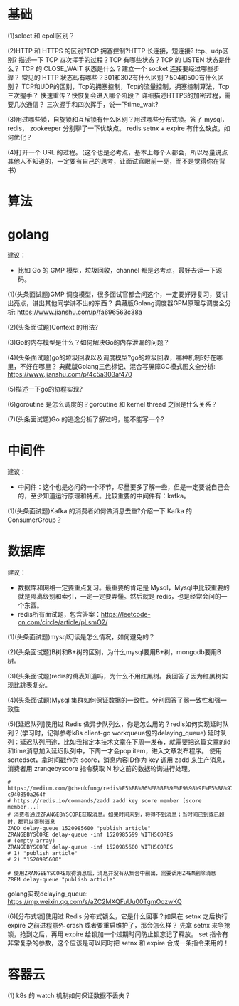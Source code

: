 

# 基础
(1)select 和 epoll区别？


(2)HTTP 和 HTTPS 的区别?TCP 拥塞控制?HTTP 长连接，短连接? 
tcp、udp区别? 描述一下 TCP 四次挥手的过程？TCP 有哪些状态？TCP 的 LISTEN 状态是什么？
TCP 的 CLOSE_WAIT 状态是什么？建立一个 socket 连接要经过哪些步骤？
常见的 HTTP 状态码有哪些？301和302有什么区别？504和500有什么区别？
TCP和UDP的区别，Tcp的拥塞控制，Tcp的流量控制，拥塞控制算法，Tcp三次握手？
快速重传？快恢复会进入哪个阶段？
详细描述HTTPS的加密过程，需要几次通信？
三次握手和四次挥手，说一下time_wait?


(3)用过哪些锁，自旋锁和互斥锁有什么区别？用过哪些分布式锁。答了 mysql，redis， zookeeper 分别聊了一下优缺点。
redis setnx + expire 有什么缺点，如何优化？


(4)打开一个 URL 的过程。（这个也是必考点，基本上每个人都会，所以尽量说点其他人不知道的，一定要有自己的思考，让面试官眼前一亮，而不是觉得你在背书）


# 算法










# golang
建议：
* 比如 Go 的 GMP 模型，垃圾回收，channel 都是必考点，最好去读一下源码。



(1)(头条面试题)GMP 调度模型，很多面试官都会问这个，一定要好好复习，要讲出亮点，讲出其他同学讲不出的东西？
典藏版Golang调度器GPM原理与调度全分析: https://www.jianshu.com/p/fa696563c38a



(2)(头条面试题)Context 的用法?


(3)Go的内存模型是什么？如何解决Go的内存泄漏的问题？


(4)(头条面试题)go的垃圾回收以及调度模型?go的垃圾回收，哪种机制?好在哪里，不好在哪里？
典藏版Golang三色标记、混合写屏障GC模式图文全分析: https://www.jianshu.com/p/4c5a303af470


(5)描述一下go的协程实现?


(6)goroutine 是怎么调度的？goroutine 和 kernel thread 之间是什么关系？


(7)(头条面试题)Go 的逃逸分析了解过吗，能不能写一个?




# 中间件
建议：
* 中间件：这个也是必问的一个环节，尽量要多了解一些，但是一定要说自己会的，至少知道运行原理和特点。比较重要的中间件有：kafka。



(1)(头条面试题)Kafka 的消费者如何做消息去重?介绍一下 Kafka 的 ConsumerGroup？



# 数据库
建议：
* 数据库和网络一定要重点复习。最重要的肯定是 Mysql，Mysql中比较重要的就是隔离级别和索引，一定一定要弄懂。然后就是 redis，也是经常会问的一个东西。
* redis所有面试题，包含答案：https://leetcode-cn.com/circle/article/pLsmO2/



(1)(头条面试题)mysql幻读是怎么情况，如何避免的？


(2)(头条面试题)B树和B+树的区别，为什么mysql要用B+树，mongodb要用B树。


(3)(头条面试题)redis的跳表知道吗，为什么不用红黑树。我回答了因为红黑树实现比跳表复杂。


(4)(头条面试题)Mysql 集群如何保证数据的一致性。分别回答了弱一致性和强一致性


(5)[延迟队列]使用过 Redis 做异步队列么，你是怎么用的？redis如何实现延时队列？(学习时，记得参考k8s client-go workqueue包的delaying_queue)
延时队列：延迟队列用途，比如我指定本技术文章在下周一发布，就需要把这篇文章的id和time消息加入延迟队列中，下周一才会pop item，进入文章发布程序。
使用sortedset，拿时间戳作为 score，消息内容ID作为 key 调用 zadd 来生产消息，消费者用 zrangebyscore 指令获取 N 秒之前的数据轮询进行处理。
```shell
# https://medium.com/@cheukfung/redis%E5%BB%B6%E8%BF%9F%E9%98%9F%E5%88%97-c940850a264f
# https://redis.io/commands/zadd zadd key score member [score member...]
# 消费者通过ZRANGEBYSCORE获取消息。如果时间未到，将得不到消息；当时间已到或已超时，都可以得到消息
ZADD delay-queue 1520985600 "publish article"
ZRANGEBYSCORE delay-queue -inf 1520985599 WITHSCORES
# (empty array)
ZRANGEBYSCORE delay-queue -inf 1520985600 WITHSCORES
# 1) "publish article"
# 2) "1520985600"

# 使用ZRANGEBYSCORE取得消息后，消息并没有从集合中删出，需要调用ZREM删除消息
ZREM delay-queue "publish article"
```

golang实现delaying_queue: https://mp.weixin.qq.com/s/aZC2MXQFuUu00TgmOozwKQ




(6)[分布式锁]使用过 Redis 分布式锁么，它是什么回事？如果在 setnx 之后执行 expire 之前进程意外 crash 或者要重启维护了，那会怎么样？
先拿 setnx 来争抢锁，抢到之后，再用 expire 给锁加一个过期时间防止锁忘记了释放。
set 指令有非常复杂的参数，这个应该是可以同时把 setnx 和 expire 合成一条指令来用的！





# 容器云
(1) k8s 的 watch 机制如何保证数据不丢失？





